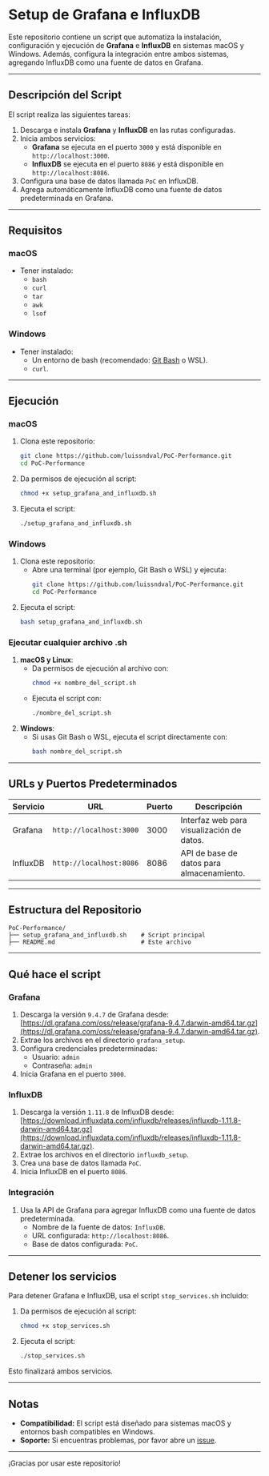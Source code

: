 # Setup de Grafana e InfluxDB

Este repositorio contiene un script que automatiza la instalación, configuración y ejecución de **Grafana** e **InfluxDB** en sistemas macOS y Windows. Además, configura la integración entre ambos sistemas, agregando InfluxDB como una fuente de datos en Grafana.

---

## **Descripción del Script**

El script realiza las siguientes tareas:

1. Descarga e instala **Grafana** y **InfluxDB** en las rutas configuradas.
2. Inicia ambos servicios:
   - **Grafana** se ejecuta en el puerto `3000` y está disponible en `http://localhost:3000`.
   - **InfluxDB** se ejecuta en el puerto `8086` y está disponible en `http://localhost:8086`.
3. Configura una base de datos llamada `PoC` en InfluxDB.
4. Agrega automáticamente InfluxDB como una fuente de datos predeterminada en Grafana.

---

## **Requisitos**

### **macOS**
- Tener instalado:
  - `bash`
  - `curl`
  - `tar`
  - `awk`
  - `lsof`

### **Windows**
- Tener instalado:
  - Un entorno de bash (recomendado: [Git Bash](https://gitforwindows.org/) o WSL).
  - `curl`.

---

## **Ejecución**

### **macOS**
1. Clona este repositorio:
   ```bash
   git clone https://github.com/luissndval/PoC-Performance.git
   cd PoC-Performance
   ```
2. Da permisos de ejecución al script:
   ```bash
   chmod +x setup_grafana_and_influxdb.sh
   ```
3. Ejecuta el script:
   ```bash
   ./setup_grafana_and_influxdb.sh
   ```

### **Windows**
1. Clona este repositorio:
   - Abre una terminal (por ejemplo, Git Bash o WSL) y ejecuta:
     ```bash
     git clone https://github.com/luissndval/PoC-Performance.git
     cd PoC-Performance
     ```
2. Ejecuta el script:
   ```bash
   bash setup_grafana_and_influxdb.sh
   ```

### **Ejecutar cualquier archivo .sh**
1. **macOS y Linux**:
   - Da permisos de ejecución al archivo con:
     ```bash
     chmod +x nombre_del_script.sh
     ```
   - Ejecuta el script con:
     ```bash
     ./nombre_del_script.sh
     ```
2. **Windows**:
   - Si usas Git Bash o WSL, ejecuta el script directamente con:
     ```bash
     bash nombre_del_script.sh
     ```

---

## **URLs y Puertos Predeterminados**

| Servicio | URL                         | Puerto | Descripción                              |
|----------|-----------------------------|--------|------------------------------------------|
| Grafana  | `http://localhost:3000`     | 3000   | Interfaz web para visualización de datos.|
| InfluxDB | `http://localhost:8086`     | 8086   | API de base de datos para almacenamiento.|

---

## **Estructura del Repositorio**

```
PoC-Performance/
├── setup_grafana_and_influxdb.sh    # Script principal
├── README.md                        # Este archivo
```

---

## **Qué hace el script**

### **Grafana**
1. Descarga la versión `9.4.7` de Grafana desde:
   [https://dl.grafana.com/oss/release/grafana-9.4.7.darwin-amd64.tar.gz](https://dl.grafana.com/oss/release/grafana-9.4.7.darwin-amd64.tar.gz).
2. Extrae los archivos en el directorio `grafana_setup`.
3. Configura credenciales predeterminadas:
   - Usuario: `admin`
   - Contraseña: `admin`
4. Inicia Grafana en el puerto `3000`.

### **InfluxDB**
1. Descarga la versión `1.11.8` de InfluxDB desde:
   [https://download.influxdata.com/influxdb/releases/influxdb-1.11.8-darwin-amd64.tar.gz](https://download.influxdata.com/influxdb/releases/influxdb-1.11.8-darwin-amd64.tar.gz).
2. Extrae los archivos en el directorio `influxdb_setup`.
3. Crea una base de datos llamada `PoC`.
4. Inicia InfluxDB en el puerto `8086`.

### **Integración**
1. Usa la API de Grafana para agregar InfluxDB como una fuente de datos predeterminada.
   - Nombre de la fuente de datos: `InfluxDB`.
   - URL configurada: `http://localhost:8086`.
   - Base de datos configurada: `PoC`.

---

## **Detener los servicios**

Para detener Grafana e InfluxDB, usa el script `stop_services.sh` incluido:

1. Da permisos de ejecución al script:
   ```bash
   chmod +x stop_services.sh
   ```
2. Ejecuta el script:
   ```bash
   ./stop_services.sh
   ```

Esto finalizará ambos servicios.

---

## **Notas**

- **Compatibilidad:** El script está diseñado para sistemas macOS y entornos bash compatibles en Windows.
- **Soporte:** Si encuentras problemas, por favor abre un [issue](https://github.com/luissndval/PoC-Performance/issues).

---

¡Gracias por usar este repositorio!

